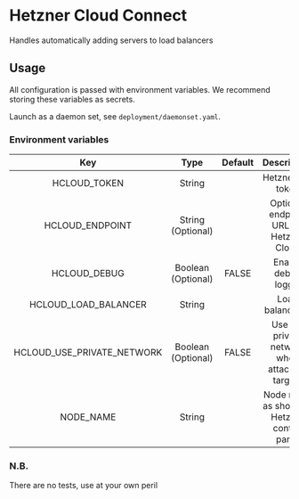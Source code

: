 # Hetzner Cloud Connect

Handles automatically adding servers to load balancers

## Usage

All configuration is passed with environment variables. We recommend storing these variables as secrets.

Launch as a daemon set, see `deployment/daemonset.yaml`.

### Environment variables

|          **Key**           |      **Type**      | **Default** |                **Description**                 |
| :------------------------: | :----------------: | :---------: | :--------------------------------------------: |
|        HCLOUD_TOKEN        |       String       |             |               Hetzner API token                |
|      HCLOUD_ENDPOINT       | String (Optional)  |             |    Optional endpoint URL for Hetzner Cloud     |
|        HCLOUD_DEBUG        | Boolean (Optional) |    FALSE    |              Enable debug loggin               |
|    HCLOUD_LOAD_BALANCER    |       String       |             |                Load balancer id                |
| HCLOUD_USE_PRIVATE_NETWORK | Boolean (Optional) |    FALSE    | Use the private network when attaching targets |
|         NODE_NAME          |       String       |             |  Node name as shown in Hetzner control panel   |

### N.B.

There are no tests, use at your own peril
